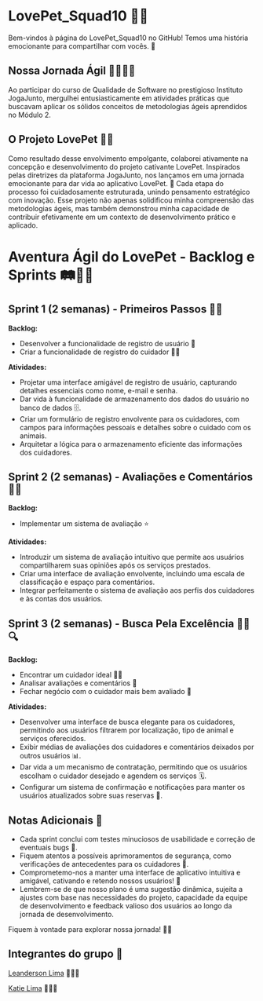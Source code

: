 # LovePet_Squad10 🐾🚀

Bem-vindos à página do LovePet_Squad10 no GitHub! Temos uma história emocionante para compartilhar com vocês. 🌟

## Nossa Jornada Ágil 🏃‍♀️🏃‍♂️

Ao participar do curso de Qualidade de Software no prestigioso Instituto JogaJunto, mergulhei entusiasticamente em atividades práticas que buscavam aplicar os sólidos conceitos de metodologias ágeis aprendidos no Módulo 2.

## O Projeto LovePet 🐶🐱

Como resultado desse envolvimento empolgante, colaborei ativamente na concepção e desenvolvimento do projeto cativante LovePet. Inspirados pelas diretrizes da plataforma JogaJunto, nos lançamos em uma jornada emocionante para dar vida ao aplicativo LovePet. 📱 Cada etapa do processo foi cuidadosamente estruturada, unindo pensamento estratégico com inovação. Esse projeto não apenas solidificou minha compreensão das metodologias ágeis, mas também demonstrou minha capacidade de contribuir efetivamente em um contexto de desenvolvimento prático e aplicado.

# Aventura Ágil do LovePet - Backlog e Sprints 🛤️🏃‍♀️

## Sprint 1 (2 semanas) - Primeiros Passos 🐾🌊

**Backlog:**
- Desenvolver a funcionalidade de registro de usuário 📝
- Criar a funcionalidade de registro do cuidador 🐕‍🦺

**Atividades:**
- Projetar uma interface amigável de registro de usuário, capturando detalhes essenciais como nome, e-mail e senha.
- Dar vida à funcionalidade de armazenamento dos dados do usuário no banco de dados 🗄️.
- Criar um formulário de registro envolvente para os cuidadores, com campos para informações pessoais e detalhes sobre o cuidado com os animais.
- Arquitetar a lógica para o armazenamento eficiente das informações dos cuidadores.

## Sprint 2 (2 semanas) - Avaliações e Comentários 🌟📝

**Backlog:**
- Implementar um sistema de avaliação ⭐

**Atividades:**
- Introduzir um sistema de avaliação intuitivo que permite aos usuários compartilharem suas opiniões após os serviços prestados.
- Criar uma interface de avaliação envolvente, incluindo uma escala de classificação e espaço para comentários.
- Integrar perfeitamente o sistema de avaliação aos perfis dos cuidadores e às contas dos usuários.

## Sprint 3 (2 semanas) - Busca Pela Excelência 🐕‍🦺🔍

**Backlog:**
- Encontrar um cuidador ideal 🕵️‍♀️
- Analisar avaliações e comentários 🧐
- Fechar negócio com o cuidador mais bem avaliado 📆

**Atividades:**
- Desenvolver uma interface de busca elegante para os cuidadores, permitindo aos usuários filtrarem por localização, tipo de animal e serviços oferecidos.
- Exibir médias de avaliações dos cuidadores e comentários deixados por outros usuários 📊.
- Dar vida a um mecanismo de contratação, permitindo que os usuários escolham o cuidador desejado e agendem os serviços 🗓️.
- Configurar um sistema de confirmação e notificações para manter os usuários atualizados sobre suas reservas 📲.

## Notas Adicionais 📌

- Cada sprint conclui com testes minuciosos de usabilidade e correção de eventuais bugs 🐞.
- Fiquem atentos a possíveis aprimoramentos de segurança, como verificações de antecedentes para os cuidadores 🔐.
- Comprometemo-nos a manter uma interface de aplicativo intuitiva e amigável, cativando e retendo nossos usuários! 💖
- Lembrem-se de que nosso plano é uma sugestão dinâmica, sujeita a ajustes com base nas necessidades do projeto, capacidade da equipe de desenvolvimento e feedback valioso dos usuários ao longo da jornada de desenvolvimento.

Fiquem à vontade para explorar nossa jornada! 🚀💌

## Integrantes do grupo 📌

[Leanderson Lima](https://www.linkedin.com/in/leanderson-dias-de-lima/) 👨🏾‍💻

[Katie Lima](https://www.linkedin.com/in/katie-lima1/) 👩🏻‍💻